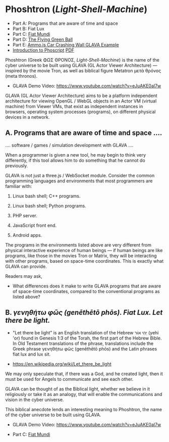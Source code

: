 # Phoshtron (_Light-Shell-Machine_)

- Part A: Programs that are aware of time and space
- Part B: Fiat Lux
- Part C: [Fiat Mundi](https://github.com/udexon/Phoshtron/blob/main/Part_C_Fiat_Mundi.md)
- Part D: [The Flying Green Ball](https://github.com/udexon/Phoshtron/blob/main/Part_D_The_Flying_Green_Ball.md)
- Part E: [Ammo.js Car Crashing Wall GLAVA Example](https://github.com/udexon/Phoshtron/blob/main/Part_E_Ammo_GLAVA.md)
- [Introduction to Phoscript](https://www.youtube.com/watch?v=5Fm8e4LC5vo) [PDF](https://github.com/udexon/MI4/blob/master/MI4%20Metaprogramming%20in%20Forth.pdf)

Phoshtron (Greek ΦΩΣ ΘΡΟΝΟΣ, _Light-Shell-Machine_) is the name of the cyber universe to be built using GLAVA (GL Actor Viewer Architecture) &mdash; inspired by the movie Tron, as well as biblical figure Metatron μετὰ θρóνος (meta thronos).

- GLAVA Demo Video: https://www.youtube.com/watch?v=eJuAKE0al7w

GLAVA (GL Actor Viewer Architecture) aims to be a platform independent architecture for viewing OpenGL / WebGL objects in an Actor VM (virtual machine) from Viewer VMs, that exist as independent instances in browsers, operating system processes (programs), on different physical devices in a network.


## A. Programs that are aware of time and space ....

.... software / games / simulation development with GLAVA ....

When a programmer is given a new tool, he may begin to think very differently, if this tool allows him to do something that he cannot do previously.

GLAVA is not just a three.js / WebSocket module. Consider the common programming languages and environments that most programmers are familiar with:

1. Linux bash shell; C++ programs.

2. Linux bash shell; Python programs.

3. PHP server.

4. JavaScript front end.

5. Android apps.

The programs in the environments listed above are very different from physical interactive experience of human beings &mdash; if human beings are like programs, like those in the movies Tron or Matrix, they will be interacting with other programs, based on space-time coordinates. This is exactly what GLAVA can provide.

Readers may ask,

- What differences does it make to write GLAVA programs that are aware of space-time coordinates, compared to the conventional programs as listed above?


## B. _γενηθήτω φῶς (genēthētō phōs). Fiat Lux. Let there be light._

- "Let there be light" is an English translation of the Hebrew יְהִי אוֹר‎ (yehi 'or) found in Genesis 1:3 of the Torah, the first part of the Hebrew Bible. In Old Testament translations of the phrase, translations include the Greek phrase γενηθήτω φῶς (genēthētō phōs) and the Latin phrases fiat lux and lux sit.

- https://en.wikipedia.org/wiki/Let_there_be_light


We may only speculate that, if there was a God, and he created light, then it must be used for Angels to communicate and see each other.

GLAVA can be thought of as the Biblical light, whether we believe in it religiously or take it as an analogy, that will enable the communications and vision in the cyber universe.

This biblical anecdote lends an interesting meaning to Phoshtron, the name of the cyber universe to be built using GLAVA.

- GLAVA Demo Video: https://www.youtube.com/watch?v=eJuAKE0al7w

- Part C: [Fiat Mundi](https://github.com/udexon/Phoshtron/blob/main/Part_C_Fiat_Mundi.md)
